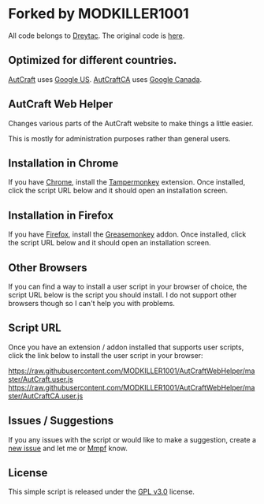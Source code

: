# Forked by MODKILLER1001
All code belongs to [Dreytac](https://github.com/dreytac/). The original code is [here](https://github.com/Dreytac/AutCraftWebHelper).

## Optimized for different countries.
[AutCraft](https://github.com/MODKILLER1001/AutCraftWebHelper/blob/master/AutCraft.user.js) uses [Google US](google.com).
[AutCraftCA](https://github.com/MODKILLER1001/AutCraftWebHelper/blob/master/AutCraftCA.user.js) uses [Google Canada](google.ca).

## AutCraft Web Helper
Changes various parts of the AutCraft website to make things a little easier.

This is mostly for administration purposes rather than general users.

## Installation in Chrome
If you have [Chrome](http://www.google.com/chrome/), install the [Tampermonkey](https://chrome.google.com/webstore/detail/tampermonkey/dhdgffkkebhmkfjojejmpbldmpobfkfo?hl=en) extension. Once installed, click the script URL below and it should open an installation screen.

## Installation in Firefox
If you have [Firefox](http://www.mozilla.com/firefox/), install the [Greasemonkey](https://addons.mozilla.org/firefox/addon/748) addon. Once installed, click the script URL below and it should open an installation screen.

## Other Browsers
If you can find a way to install a user script in your browser of choice, the script URL below is the script you should install. I do not support other browsers though so I can't help you with problems.

## Script URL
Once you have an extension / addon installed that supports user scripts, click the link below to install the user script in your browser:

https://raw.githubusercontent.com/MODKILLER1001/AutCraftWebHelper/master/AutCraft.user.js
https://raw.githubusercontent.com/MODKILLER1001/AutCraftWebHelper/master/AutCraftCA.user.js

## Issues / Suggestions
If you any issues with the script or would like to make a suggestion, create a [new issue](https://github.com/MODKILLER1001/AutCraftWebHelper/issues) and let me or [Mmpf](https://github.com/Mmpf) know.

## License
This simple script is released under the [GPL v3.0](https://raw.githubusercontent.com/MODKILLER1001/AutCraftWebHelper/master/LICENSE) license.
